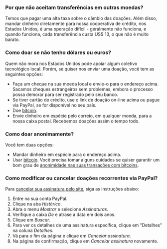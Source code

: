 ### Por que não aceitam transferências em outras moedas?

Temos que pagar uma alta taxa sobre o câmbio das doações. Além disso, mandar dinheiro diretamente para nossa cooperativa de crédito, nos Estados Unidos, é uma operação difícil - geralmente não funciona, e quando funciona, cada transferência custa US$ 13, o que não é muito barato.

### Como doar se não tenho dólares ou euros?

Quem não mora nos Estados Unidos pode apoiar algum coletivo tecnológico local. Porém, se quiser nos enviar uma doação, você tem as seguintes opções:

* Faça um cheque na sua moeda local e envie-o para o endereço acima. Sacamos cheques estrangeiros sem problemas, embora o processo possa demorar para ser registrado pelo seu banco.
* Se tiver cartão de crédito, use o link de doação on-line acima ou pague via PayPal, se for disponível no seu país.
* Doe [bitcoin](#bitcoin).
* Envie dinheiro em espécie pelo correio, em qualquer moeda, para a nossa caixa postal. Recebemos doações assim o tempo todo.

### Como doar anonimamente?

Você tem duas opções:

* Mandar dinheiro em espécie para o endereço acima.
* Usar [bitcoin](#bitcoin). Você precisa tomar alguns cuidados se quiser garantir um bom grau de [anonimidade nas suas transações com bitcoins](https://en.bitcoin.it/wiki/Anonymity).

### Como modificar ou cancelar doações recorrentes via PayPal?

Para [cancelar sua assinatura pelo site](https://www.paypal.com/us/cgi-bin/webscr?cmd=_help&leafid=2381&answer_id=18037790), siga as instruções abaixo:

1. Entre na sua conta PayPal.
1. Clique na aba *Histórico*.
1. Abra o menu *Mostrar* e selecione *Assinaturas*.
1. Verifique a caixa *De* e atrase a data em dois anos.
1. Clique em *Buscar*.
1. Para ver os detalhes de uma assinatura específica, clique em "Detalhes" na coluna *Detalhes*.
1. Vá para o fim da página e clique em *Cancelar assinatura*.
1. Na página de confirmação, clique em *Cancelar assinatura* novamente.
